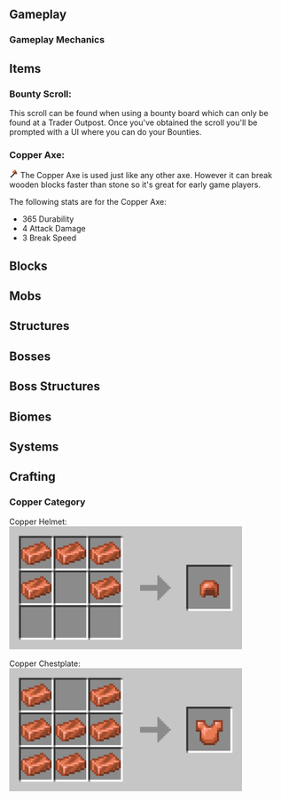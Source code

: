 ## Gameplay
### Gameplay Mechanics


## Items
### Bounty Scroll:
This scroll can be found when using a bounty board which can only be found at a Trader Outpost. Once you've obtained the scroll you'll be prompted with a UI where you can do your Bounties.

### Copper Axe:
![axe](/docs/images/copper_axe.png) 
The Copper Axe is used just like any other axe. However it can break wooden blocks faster than stone so it's great for early game players.

The following stats are for the Copper Axe:
- 365 Durability
- 4 Attack Damage
- 3 Break Speed

## Blocks

## Mobs

## Structures

## Bosses

## Boss Structures

## Biomes

## Systems

## Crafting
### Copper Category
Copper Helmet:
<img src="./images/crafting-grid-copper-helmet.png"
	alt="alternative text"
	pixelated="true"
	width=420> 

Copper Chestplate:
<img src="./images/crafting-grid-copper-chestplate.png"
	alt="alternative text"
	pixelated="true"
	width=420> 